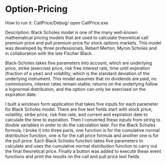 # Option-Pricing
How to run it: CallPrice/Debug/ open CallPrice.exe

Description:
Black Scholes model is one of the many well-known mathematical pricing models that are used to calculate theoretical call premium price and pull premium price for stock options markets. This model was developed by three professionals, Rebert Merton, Myron Scholes and in collaboration with the late Fischer Black. 

Black-Scholes takes five parameters into account, which are underlying price, strike (exercise) price, risk free interest rate, time until expiration (fraction of a year) and volatility, which is the standard deviation of the underlying instrument. This model assumes that no dividends are paid, no commissions, interest rates remain stable, returns on the underlying follow a lognormal distribution, and the option can only be exercised on the expiration date.

I built a windows form application that takes five inputs for each parameter for Black Scholes model. There are five text fields start with stock price, volatility, strike price, risk free rate, and current and expiration date to calculate the time to expiration. Then I converted these inputs from string to double variables in order to do the calculation later. For the Black Scholes formula, I broke it into three parts, one function is for the cumulative normal distribution function, one is for the call price formula and another one is for the pull price. Each Black Scholes function takes five parameters to calculate and uses the cumulative normal distribution function to carry out the final theoretical price. Finally a button was added to execute these event functions and print the results on the call and pull price text fields. 
